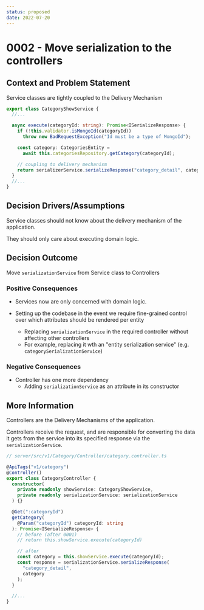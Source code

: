 ```yaml
---
status: proposed
date: 2022-07-20
---
```


# 0002 - Move serialization to the controllers

## Context and Problem Statement

Service classes are tightly coupled to the Delivery Mechanism

```ts
export class CategoryShowService {
  //...

  async execute(categoryId: string): Promise<ISerializeResponse> {
    if (!this.validator.isMongoId(categoryId))
      throw new BadRequestException("Id must be a type of MongoId");

    const category: CategoriesEntity =
      await this.categoriesRepository.getCategory(categoryId);

    // coupling to delivery mechanism
    return serializerService.serializeResponse("category_detail", category);
  }
  //...
}
```

## Decision Drivers/Assumptions

Service classes should not know about the delivery mechanism of the application.

They should only care about executing domain logic.

## Decision Outcome

Move `serializationService` from Service class to Controllers

### Positive Consequences

- Services now are only concerned with domain logic.

- Setting up the codebase in the event we require fine-grained control over which attributes should be rendered per entity
  - Replacing `serializationService` in the required controller without affecting other controllers
  - For example, replacing it wth an "entity serialization service" (e.g. `categorySerializationService`)

### Negative Consequences

- Controller has one more dependency
  - Adding `serializationService` as an attribute in its constructor

## More Information

Controllers are the Delivery Mechanisms of the application.

Controllers receive the request, and are responsible for converting the data it gets from the service into its specified response via the `serializationService`.

```ts
// server/src/v1/Category/Controller/category.controller.ts

@ApiTags("v1/category")
@Controller()
export class CategoryController {
  constructor(
    private readonly showService: CategoryShowService,
    private readonly serializationService: serializationService
  ) {}

  @Get(":categoryId")
  getCategory(
    @Param("categoryId") categoryId: string
  ): Promise<ISerializeResponse> {
    // before (after 0001)
    // return this.showService.execute(categoryId)

    // after
    const category = this.showService.execute(categoryId);
    const response = serializationService.serializeResponse(
      "category_detail",
      category
    );
  }

  //...
}
```
